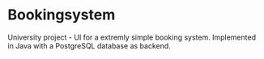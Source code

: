# Bookingsystem

University project - UI for a extremly simple booking system.
Implemented in Java with a PostgreSQL database as backend.
